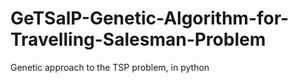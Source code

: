 # GeTSalP-Genetic-Algorithm-for-Travelling-Salesman-Problem
Genetic approach to the TSP problem, in python
